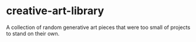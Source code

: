 # creative-art-library
A collection of random generative art pieces that were too small of projects to stand on their own.
